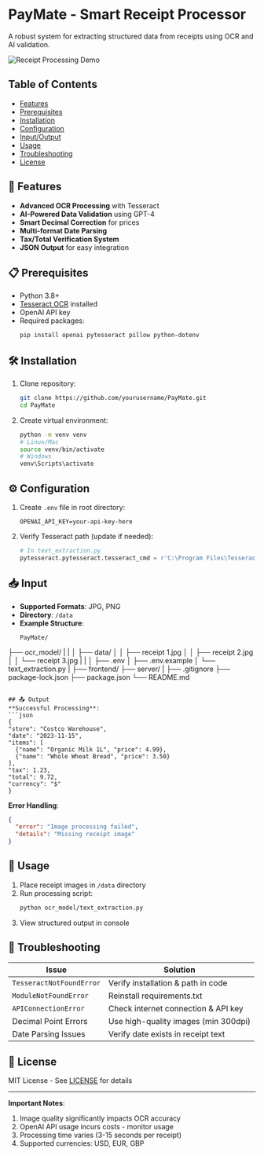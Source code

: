 # PayMate - Smart Receipt Processor

A robust system for extracting structured data from receipts using OCR and AI validation.

![Receipt Processing Demo](https://via.placeholder.com/800x400.png?text=Receipt+Processing+Demo)

## Table of Contents
- [Features](#-features)
- [Prerequisites](#-prerequisites)
- [Installation](#-installation)
- [Configuration](#-configuration)
- [Input/Output](#-inputoutput)
- [Usage](#-usage)
- [Troubleshooting](#-troubleshooting)
- [License](#-license)

## 📌 Features
- **Advanced OCR Processing** with Tesseract
- **AI-Powered Data Validation** using GPT-4
- **Smart Decimal Correction** for prices
- **Multi-format Date Parsing**
- **Tax/Total Verification System**
- **JSON Output** for easy integration

## 📋 Prerequisites
- Python 3.8+
- [Tesseract OCR](https://github.com/tesseract-ocr/tesseract) installed
- OpenAI API key
- Required packages:
  ```bash
  pip install openai pytesseract pillow python-dotenv
  ```

## 🛠 Installation
1. Clone repository:
   ```bash
   git clone https://github.com/yourusername/PayMate.git
   cd PayMate
   ```
2. Create virtual environment:
   ```bash
   python -m venv venv
   # Linux/Mac
   source venv/bin/activate
   # Windows
   venv\Scripts\activate
   ```

## ⚙ Configuration
1. Create `.env` file in root directory:
   ```env
   OPENAI_API_KEY=your-api-key-here
   ```
2. Verify Tesseract path (update if needed):
   ```python
   # In text_extraction.py
   pytesseract.pytesseract.tesseract_cmd = r'C:\Program Files\Tesseract-OCR\tesseract.exe'
   ```

## 📥 Input
- **Supported Formats**: JPG, PNG
- **Directory**: `/data`
- **Example Structure**:
  ```
  PayMate/
├── ocr_model/
| | 
│ ├── data/ 
│ │ ├── receipt 1.jpg 
│ │ ├── receipt 2.jpg 
│ │ └── receipt 3.jpg 
| |
│ ├── .env 
│ ├── .env.example 
│ └── text_extraction.py 
|
├── frontend/ 
├── server/ 
|
├── .gitignore 
├── package-lock.json 
├── package.json 
└── README.md 
  ```

## 📤 Output
**Successful Processing**:
```json
{
  "store": "Costco Warehouse",
  "date": "2023-11-15",
  "items": [
    {"name": "Organic Milk 1L", "price": 4.99},
    {"name": "Whole Wheat Bread", "price": 3.50}
  ],
  "tax": 1.23,
  "total": 9.72,
  "currency": "$"
}
```

**Error Handling**:
```json
{
  "error": "Image processing failed",
  "details": "Missing receipt image"
}
```

## 🚀 Usage
1. Place receipt images in `/data` directory
2. Run processing script:
   ```bash
   python ocr_model/text_extraction.py
   ```
3. View structured output in console

## 🐛 Troubleshooting

| Issue | Solution |
|-------|----------|
| `TesseractNotFoundError` | Verify installation & path in code |
| `ModuleNotFoundError` | Reinstall requirements.txt |
| `APIConnectionError` | Check internet connection & API key |
| Decimal Point Errors | Use high-quality images (min 300dpi) |
| Date Parsing Issues | Verify date exists in receipt text |

## 📜 License
MIT License - See [LICENSE](LICENSE) for details

---

**Important Notes**:
1. Image quality significantly impacts OCR accuracy
2. OpenAI API usage incurs costs - monitor usage
3. Processing time varies (3-15 seconds per receipt)
4. Supported currencies: USD, EUR, GBP
